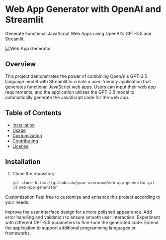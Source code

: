 # Web App Generator with OpenAI and Streamlit

Generate Functional JavaScript Web Apps using OpenAI's GPT-3.5 and Streamlit.

![Web App Generator](screenshot.png)

## Overview

This project demonstrates the power of combining OpenAI's GPT-3.5 language model with Streamlit to create a user-friendly application that generates functional JavaScript web apps. Users can input their web app requirements, and the application utilizes the GPT-3.5 model to automatically generate the JavaScript code for the web app.

## Table of Contents

- [Installation](#installation)
- [Usage](#usage)
- [Customization](#customization)
- [Contributing](#contributing)
- [License](#license)

## Installation

1. Clone the repository:

   ```bash
   git clone https://github.com/your-username/web-app-generator.git
   cd web-app-generator
   
Customization
Feel free to customize and enhance this project according to your needs:

Improve the user interface design for a more polished appearance.
Add error handling and validation to ensure smooth user interaction.
Experiment with different GPT-3.5 parameters to fine-tune the generated code.
Extend the application to support additional programming languages or frameworks.


